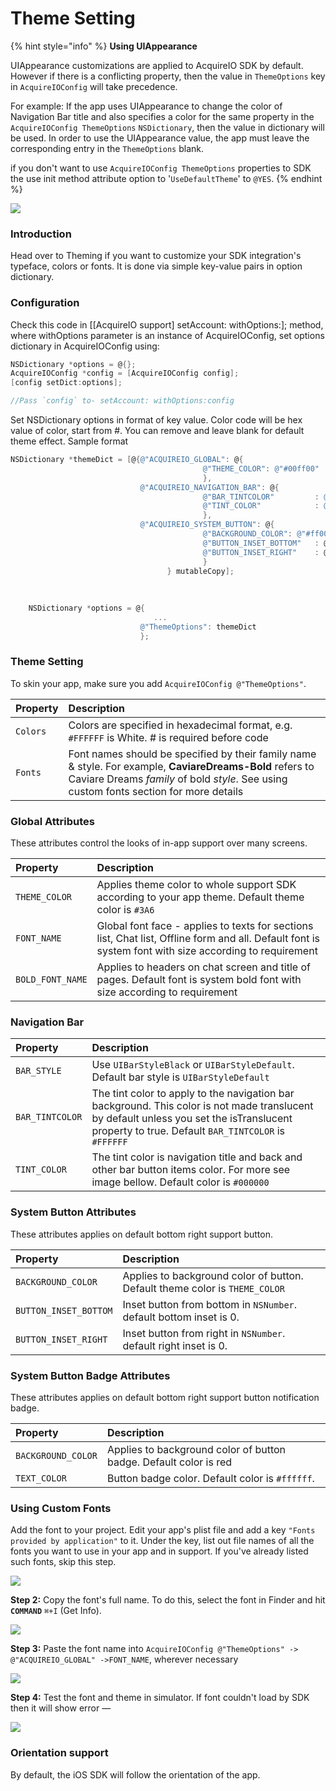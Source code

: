 # Theme Setting

{% hint style="info" %}
**Using UIAppearance**

UIAppearance customizations are applied to AcquireIO SDK by default. However if there is a conflicting property, then the value in `ThemeOptions` key in `AcquireIOConfig` will take precedence.

For example: If the app uses UIAppearance to change the color of Navigation Bar title and also specifies a color for the same property in the `AcquireIOConfig ThemeOptions` `NSDictionary`, then the value in dictionary will be used. In order to use the UIAppearance value, the app must leave the corresponding entry in the `ThemeOptions` blank.

if you don't want to use `AcquireIOConfig ThemeOptions` properties to SDK the use init method attribute option to '`UseDefaultTheme`' to `@YES`.
{% endhint %}

![](../../.gitbook/assets/navigationbar.png)

### Introduction <a id="introduction"></a>

Head over to Theming if you want to customize your SDK integration's typeface, colors or fonts. It is done via simple key-value pairs in option dictionary.

### Configuration

Check this code in \[\[AcquireIO support\] setAccount: withOptions:\]; method, where withOptions parameter is an instance of AcquireIOConfig, set options dictionary in AcquireIOConfig using:

```objectivec
NSDictionary *options = @{};
AcquireIOConfig *config = [AcquireIOConfig config];
[config setDict:options];

//Pass `config` to- setAccount: withOptions:config
```

Set NSDictionary options in format of key value. Color code will be hex value of color, start from \#. You can remove and leave blank for default theme effect. Sample format

```objectivec
NSDictionary *themeDict = [@{@"ACQUIREIO_GLOBAL": @{
                                           @"THEME_COLOR": @"#00ff00"
                                           },
                             @"ACQUIREIO_NAVIGATION_BAR": @{
                                           @"BAR_TINTCOLOR"         : @"#00ff00",
                                           @"TINT_COLOR"            : @"#fae1dd"
                                           },
                             @"ACQUIREIO_SYSTEM_BUTTON": @{
                                           @"BACKGROUND_COLOR": @"#ff0000",
                                           @"BUTTON_INSET_BOTTOM"   : @100,
                                           @"BUTTON_INSET_RIGHT"    : @90
                                           }
                                   } mutableCopy];
    
    
    
    NSDictionary *options = @{
                                ...
                             @"ThemeOptions": themeDict
                             };
```

### Theme Setting <a id="theme-setting"></a>

To skin your app, make sure you add `AcquireIOConfig @"ThemeOptions"`.

| Property | Description |
| :--- | :--- |
| `Colors` | Colors are specified in hexadecimal format, e.g. `#FFFFFF` is White. \# is required before code |
| `Fonts` | Font names should be specified by their family name & style. For example, **CaviareDreams-Bold** refers to Caviare Dreams _family_ of bold _style_. See using custom fonts section for more details |

### Global Attributes <a id="global-attributes"></a>

These attributes control the looks of in-app support over many screens.

| Property | Description |
| :--- | :--- |
| `THEME_COLOR` | Applies theme color to whole support SDK according to your app theme. Default theme color is `#3A6` |
| `FONT_NAME` | Global font face - applies to texts for sections list, Chat list, Offline form and all. Default font is system font with size according to requirement |
| `BOLD_FONT_NAME` | Applies to headers on chat screen and title of pages. Default font is system bold font with size according to requirement |

### Navigation Bar <a id="navigation-bar"></a>

| Property | Description |
| :--- | :--- |
| `BAR_STYLE` | Use `UIBarStyleBlack` or `UIBarStyleDefault`. Default bar style is `UIBarStyleDefault` |
| `BAR_TINTCOLOR` | The tint color to apply to the navigation bar background. This color is not made translucent by default unless you set the isTranslucent property to true. Default `BAR_TINTCOLOR` is `#FFFFFF` |
| `TINT_COLOR` | The tint color is navigation title and back and other bar button items color. For more see image bellow. Default color is `#000000` |

### System Button Attributes <a id="system-button-attributes"></a>

These attributes applies on default bottom right support button.

| Property | Description |
| :--- | :--- |
| `BACKGROUND_COLOR` | Applies to background color of button. Default theme color is `THEME_COLOR` |
| `BUTTON_INSET_BOTTOM` | Inset button from bottom in `NSNumber`. default bottom inset is 0. |
| `BUTTON_INSET_RIGHT` | Inset button from right in `NSNumber`. default right inset is 0. |

### System Button Badge Attributes <a id="system-button-badge-attributes"></a>

These attributes applies on default bottom right support button notification badge.

| Property | Description |
| :--- | :--- |
| `BACKGROUND_COLOR` | Applies to background color of button badge. Default color is red |
| `TEXT_COLOR` | Button badge color. Default color is `#ffffff`. |

### Using Custom Fonts <a id="using-custom-fonts"></a>

Add the font to your project. Edit your app's plist file and add a key `"Fonts provided by application"` to it. Under the key, list out file names of all the fonts you want to use in your app and in support. If you've already listed such fonts, skip this step.

![](../../.gitbook/assets/font-screen.png)

**Step 2:** Copy the font's full name. To do this, select the font in Finder and hit **`COMMAND`** `⌘+I` \(Get Info\).

![](../../.gitbook/assets/fontname-screen.png)

**Step 3:** Paste the font name into `AcquireIOConfig @"ThemeOptions" -> @"ACQUIREIO_GLOBAL" ->FONT_NAME`, wherever necessary

![](../../.gitbook/assets/image-sample-code-config-dict.png)

**Step 4:** Test the font and theme in simulator. If font couldn't load by SDK then it will show error —

![](../../.gitbook/assets/sdk-theme.png)

### Orientation support <a id="orientation-support"></a>

By default, the iOS SDK will follow the orientation of the app.

